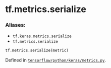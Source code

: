 <div itemscope itemtype="http://developers.google.com/ReferenceObject">
<meta itemprop="name" content="tf.metrics.serialize" />
<meta itemprop="path" content="Stable" />
</div>

# tf.metrics.serialize

### Aliases:

* `tf.keras.metrics.serialize`
* `tf.metrics.serialize`

``` python
tf.metrics.serialize(metric)
```



Defined in [`tensorflow/python/keras/metrics.py`](/code/stable/tensorflow/python/keras/metrics.py).

